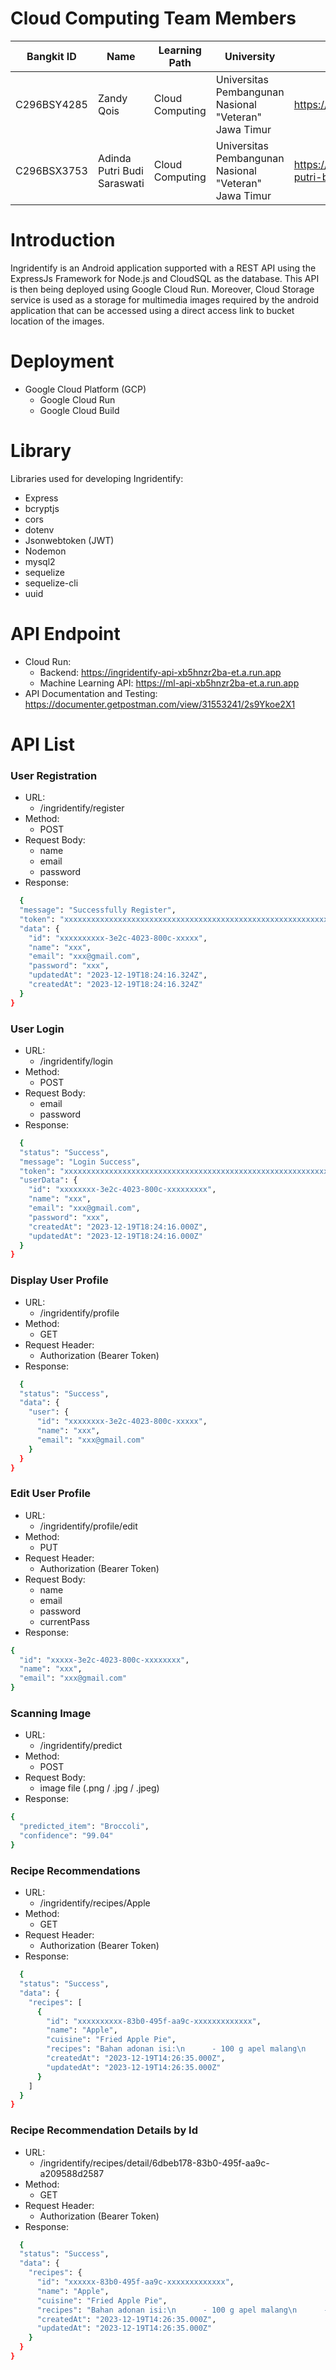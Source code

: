 # Cloud Computing Team Members
| Bangkit ID | Name | Learning Path | University | Contact |
| ---------- | ---- | ------------- | ---------- | ------- |
| C296BSY4285 | Zandy Qois | Cloud Computing | Universitas Pembangunan Nasional "Veteran" Jawa Timur | https://www.linkedin.com/in/zandyqois/ |
| C296BSX3753 | Adinda Putri Budi Saraswati | Cloud Computing | Universitas Pembangunan Nasional "Veteran" Jawa Timur | https://www.linkedin.com/in/adinda-putri-budi-saraswati/ |

# Introduction
Ingridentify is an Android application supported with a REST API using the ExpressJs Framework for Node.js and CloudSQL as the database. This API is then being deployed using Google Cloud Run. Moreover, Cloud Storage service is used as a storage for multimedia images required by the android application that can be accessed using a direct access link to bucket location of the images.

# Deployment
- Google Cloud Platform (GCP)
  - Google Cloud Run
  - Google Cloud Build

# Library
Libraries used for developing Ingridentify:
- Express
- bcryptjs
- cors
- dotenv
- Jsonwebtoken (JWT)
- Nodemon
- mysql2
- sequelize
- sequelize-cli
- uuid

# API Endpoint
- Cloud Run:
  - Backend: https://ingridentify-api-xb5hnzr2ba-et.a.run.app
  - Machine Learning API: https://ml-api-xb5hnzr2ba-et.a.run.app
- API Documentation and Testing: https://documenter.getpostman.com/view/31553241/2s9Ykoe2X1

# API List
### User Registration
- URL:
  - /ingridentify/register
- Method:
  - POST
- Request Body:
  - name
  - email
  - password
- Response:
```sh
  {
  "message": "Successfully Register",
  "token": "xxxxxxxxxxxxxxxxxxxxxxxxxxxxxxxxxxxxxxxxxxxxxxxxxxxxxxxxxxxxxx",
  "data": {
    "id": "xxxxxxxxxx-3e2c-4023-800c-xxxxx",
    "name": "xxx",
    "email": "xxx@gmail.com",
    "password": "xxx",
    "updatedAt": "2023-12-19T18:24:16.324Z",
    "createdAt": "2023-12-19T18:24:16.324Z"
  }
}
```

### User Login
- URL:
  - /ingridentify/login
- Method:
  - POST
- Request Body:
  - email
  - password
- Response:
```sh
  {
  "status": "Success",
  "message": "Login Success",
  "token": "xxxxxxxxxxxxxxxxxxxxxxxxxxxxxxxxxxxxxxxxxxxxxxxxxxxxxxxxxxxxxxxxxxxxxxxxxxxxxxxxxxx",
  "userData": {
    "id": "xxxxxxxx-3e2c-4023-800c-xxxxxxxxx",
    "name": "xxx",
    "email": "xxx@gmail.com",
    "password": "xxx",
    "createdAt": "2023-12-19T18:24:16.000Z",
    "updatedAt": "2023-12-19T18:24:16.000Z"
  }
}
```

### Display User Profile
- URL:
  - /ingridentify/profile
- Method:
  - GET
- Request Header:
  - Authorization (Bearer Token)
- Response:
```sh
  {
  "status": "Success",
  "data": {
    "user": {
      "id": "xxxxxxxx-3e2c-4023-800c-xxxxx",
      "name": "xxx",
      "email": "xxx@gmail.com"
    }
  }
}
```

### Edit User Profile
- URL:
  - /ingridentify/profile/edit
- Method:
  - PUT
- Request Header:
  - Authorization (Bearer Token)
- Request Body:
  - name
  - email
  - password
  - currentPass
- Response:
```sh
{
  "id": "xxxxx-3e2c-4023-800c-xxxxxxxx",
  "name": "xxx",
  "email": "xxx@gmail.com"
}
```

### Scanning Image
- URL:
  - /ingridentify/predict
- Method:
  - POST
- Request Body:
  - image file (.png / .jpg / .jpeg)
- Response:
```sh
{
  "predicted_item": "Broccoli",
  "confidence": "99.04"
}
```

### Recipe Recommendations
- URL:
  - /ingridentify/recipes/Apple
- Method:
  - GET
- Request Header:
  - Authorization (Bearer Token)
- Response:
```sh
  {
  "status": "Success",
  "data": {
    "recipes": [
      {
        "id": "xxxxxxxxxx-83b0-495f-aa9c-xxxxxxxxxxxxx",
        "name": "Apple",
        "cuisine": "Fried Apple Pie",
        "recipes": "Bahan adonan isi:\n      - 100 g apel malang\n      - 100 ml air\n      - 2 cm kayu manis batangan\n      - 3 sdm gula pasir\n      - 2 sdt kayu manis bubuk\n      - 2 sdm tepung maizena\n      - sedikit garam\n      Adonan kulit:\n      - 220 g tepung terigu\n      - 1 sdt garam\n      - 70 g mentega\n      - 4-5 sdm susu cair\n      - tepung terigu untuk taburan\n      Bahan lain:\n      - air untuk mengoles pie\n      - minyak goreng\n      \n      Cara membuat:\n      1. Isian: kupas apel, potong lalu bentuk dadu. Rebus bersama kayu manis hingga setengah matang. Beri gula dan kayu manis bubuk, aduk sampai leleh\n      2. Larutkan maizena dan garam, masukkan ke adonan isian apel\n      3. Kulit: campur tepung dan garam. Masukkan mentega, aduk rata. Perciki susu cair sambil diaduk. Padatkan dan bentuk bola, bungkus dengan plastik, simpan di lemari es selama 15 menit\n      3. Gilas adonan setebal 3 mm lalu taburi tepung. Iris adonan jadi segi empat ukuran 12x12 cm\n      4. Ambil selembar kulit, beri 2 sdt isian. Olesi pinggiran kulit dengan sedikit air lalu lipat dua\n      5. Tekan-tekan pinggirannya dengan garpu. Goreng pie hingga matang.\n      ",
        "createdAt": "2023-12-19T14:26:35.000Z",
        "updatedAt": "2023-12-19T14:26:35.000Z"
      }
    ]
  }
}
```

### Recipe Recommendation Details by Id
- URL:
  - /ingridentify/recipes/detail/6dbeb178-83b0-495f-aa9c-a209588d2587
- Method:
  - GET
- Request Header:
  - Authorization (Bearer Token)
- Response:
```sh
  {
  "status": "Success",
  "data": {
    "recipes": {
      "id": "xxxxxx-83b0-495f-aa9c-xxxxxxxxxxxxx",
      "name": "Apple",
      "cuisine": "Fried Apple Pie",
      "recipes": "Bahan adonan isi:\n      - 100 g apel malang\n      - 100 ml air\n      - 2 cm kayu manis batangan\n      - 3 sdm gula pasir\n      - 2 sdt kayu manis bubuk\n      - 2 sdm tepung maizena\n      - sedikit garam\n      Adonan kulit:\n      - 220 g tepung terigu\n      - 1 sdt garam\n      - 70 g mentega\n      - 4-5 sdm susu cair\n      - tepung terigu untuk taburan\n      Bahan lain:\n      - air untuk mengoles pie\n      - minyak goreng\n      \n      Cara membuat:\n      1. Isian: kupas apel, potong lalu bentuk dadu. Rebus bersama kayu manis hingga setengah matang. Beri gula dan kayu manis bubuk, aduk sampai leleh\n      2. Larutkan maizena dan garam, masukkan ke adonan isian apel\n      3. Kulit: campur tepung dan garam. Masukkan mentega, aduk rata. Perciki susu cair sambil diaduk. Padatkan dan bentuk bola, bungkus dengan plastik, simpan di lemari es selama 15 menit\n      3. Gilas adonan setebal 3 mm lalu taburi tepung. Iris adonan jadi segi empat ukuran 12x12 cm\n      4. Ambil selembar kulit, beri 2 sdt isian. Olesi pinggiran kulit dengan sedikit air lalu lipat dua\n      5. Tekan-tekan pinggirannya dengan garpu. Goreng pie hingga matang.\n      ",
      "createdAt": "2023-12-19T14:26:35.000Z",
      "updatedAt": "2023-12-19T14:26:35.000Z"
    }
  }
}
```
